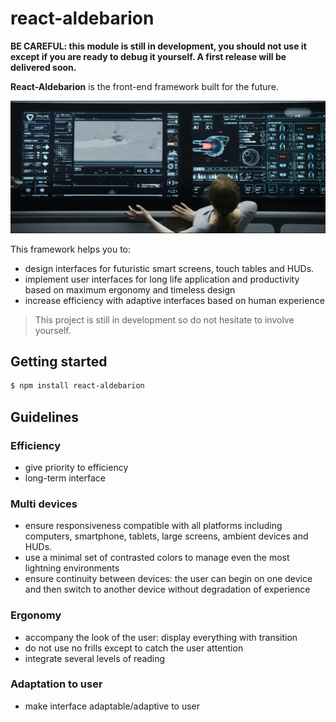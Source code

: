 # react-aldebarion

**BE CAREFUL: this module is still in development, you should not use it except if you are ready to debug it yourself. A first release will be delivered soon.**

**React-Aldebarion** is the front-end framework built for the future.

![Smark desk](examples/assets/table.png)

This framework helps you to:

* design interfaces for futuristic smart screens, touch tables and HUDs.
* implement user interfaces for long life application and productivity based on maximum ergonomy and timeless design
* increase efficiency with adaptive interfaces based on human experience

> This project is still in development so do not hesitate to involve yourself.

## Getting started

```bash
$ npm install react-aldebarion
```

## Guidelines

### Efficiency

* give priority to efficiency
* long-term interface

### Multi devices

* ensure responsiveness compatible with all platforms including computers, smartphone, tablets, large screens, ambient devices and HUDs.
* use a minimal set of contrasted colors to manage even the most lightning environments
* ensure continuity between devices: the user can begin on one device and then switch to another device without degradation of experience


### Ergonomy

* accompany the look of the user: display everything with transition
* do not use no frills except to catch the user attention
* integrate several levels of reading

### Adaptation to user

* make interface adaptable/adaptive to user
